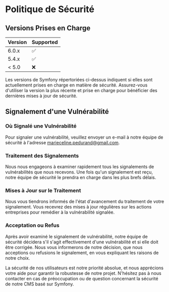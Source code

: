 # Politique de Sécurité

## Versions Prises en Charge

| Version | Supported          |
| ------- | ------------------ |
| 6.0.x   | :white_check_mark: |
| 5.4.x   | :white_check_mark:               |
| < 5.0   | :x:                |

Les versions de Symfony répertoriées ci-dessus indiquent si elles sont actuellement prises en charge en matière de sécurité. Assurez-vous d'utiliser la version la plus récente et prise en charge pour bénéficier des dernières mises à jour de sécurité.

## Signalement d'une Vulnérabilité

### Où Signalé une Vulnérabilité
Pour signaler une vulnérabilité, veuillez envoyer un e-mail à notre équipe de sécurité à l'adresse marieceline.pedurand@gmail.com.

### Traitement des Signalements
Nous nous engageons à examiner rapidement tous les signalements de vulnérabilités que nous recevons. Une fois qu'un signalement est reçu, notre équipe de sécurité le prendra en charge dans les plus brefs délais.

### Mises à Jour sur le Traitement
Nous vous tiendrons informés de l'état d'avancement du traitement de votre signalement. Vous recevrez des mises à jour régulières sur les actions entreprises pour remédier à la vulnérabilité signalée.

### Acceptation ou Refus
Après avoir examiné le signalement de vulnérabilité, notre équipe de sécurité décidera s'il s'agit effectivement d'une vulnérabilité et si elle doit être corrigée. Nous vous informerons de notre décision, que nous acceptions ou refusions le signalement, en vous expliquant les raisons de notre choix.

La sécurité de nos utilisateurs est notre priorité absolue, et nous apprécions votre aide pour garantir la robustesse de notre projet. N'hésitez pas à nous contacter en cas de préoccupation ou de question concernant la sécurité de notre CMS basé sur Symfony.
